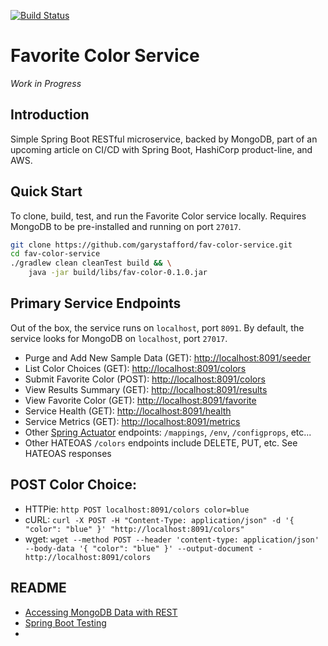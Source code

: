 [![Build Status](https://travis-ci.org/garystafford/fav-color-service.svg?branch=master)](https://travis-ci.org/garystafford/fav-color-service)

# Favorite Color Service

_Work in Progress_

## Introduction

Simple Spring Boot RESTful microservice, backed by MongoDB, part of an upcoming article on CI/CD with Spring Boot, HashiCorp product-line, and AWS.

## Quick Start

To clone, build, test, and run the Favorite Color service locally. Requires MongoDB to be pre-installed and running on port `27017`.

```bash
git clone https://github.com/garystafford/fav-color-service.git
cd fav-color-service
./gradlew clean cleanTest build && \
    java -jar build/libs/fav-color-0.1.0.jar
```

## Primary Service Endpoints
Out of the box, the service runs on `localhost`, port `8091`. By default, the service looks for MongoDB on `localhost`, port `27017`.

- Purge and Add New Sample Data (GET): <http://localhost:8091/seeder>
- List Color Choices (GET): <http://localhost:8091/colors>
- Submit Favorite Color (POST): <http://localhost:8091/colors>
- View Results Summary (GET): <http://localhost:8091/results>
- View Favorite Color (GET): <http://localhost:8091/favorite>
- Service Health (GET): <http://localhost:8091/health>
- Service Metrics (GET): <http://localhost:8091/metrics>
- Other [Spring Actuator](http://docs.spring.io/spring-boot/docs/current/reference/htmlsingle/#production-ready) endpoints: `/mappings`, `/env`, `/configprops`, etc...
- Other HATEOAS `/colors` endpoints include DELETE, PUT, etc. See HATEOAS responses

## POST Color Choice:
- HTTPie: `http POST localhost:8091/colors color=blue`
- cURL: `curl -X POST -H "Content-Type: application/json" -d '{ "color": "blue" }' "http://localhost:8091/colors"`
- wget: `wget --method POST --header 'content-type: application/json' --body-data '{ "color": "blue" }' --output-document - http://localhost:8091/colors`

## README
- [Accessing MongoDB Data with REST](https://spring.io/guides/gs/accessing-mongodb-data-rest/)
- [Spring Boot Testing](http://docs.spring.io/spring-boot/docs/current/reference/htmlsingle/#boot-features-testing)
-
